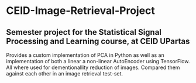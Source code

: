 # CEID-Image-Retrieval-Project
Semester project for the Statistical Signal Processing and Learning course, at CEID UPartas
---
Provides a custom implementation of PCA in Python as well as an implementation of both a linear a non-linear AutoEncoder using TensorFlow. All where used for dementionallity reduction of images. Compared them against each other in an image retrieval test-set.
